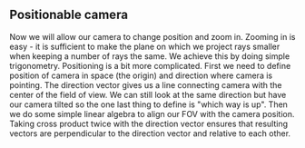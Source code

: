 ## Positionable camera

Now we will allow our camera to change position and zoom in. Zooming in is easy - it is sufficient to make the plane on which we project rays smaller when keeping a number of rays the same. We achieve this by doing simple trigonometry. Positioning is a bit more complicated. First we need to define position of camera in space (the origin) and direction where camera is pointing. The direction vector gives us a line connecting camera with the center of the field of view. We can still look at the same direction but have our camera tilted so the one last thing to define is "which way is up". Then we do some simple linear algebra to align our FOV with the camera position. Taking cross product twice with the direction vector ensures that resulting vectors are perpendicular to the direction vector and relative to each other.
